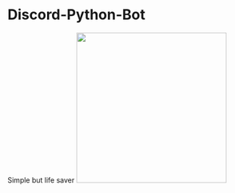# Discord-Python-Bot
Simple but life saver
<img src="https://www.pexels.com/photo/action-automobiles-automotive-car-show-173287" alt="" width="300" height="300">
